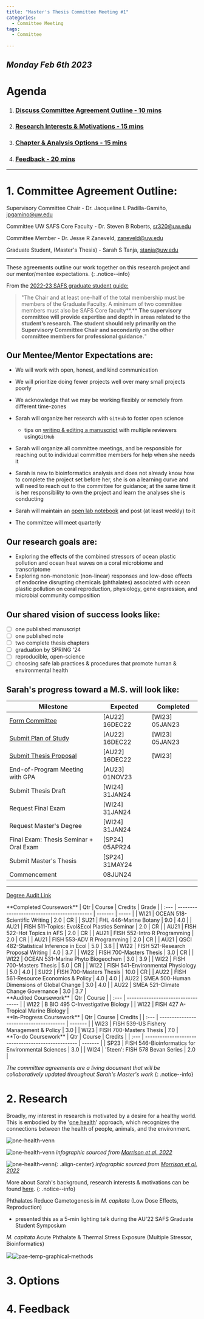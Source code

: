 ```yaml
---
title: "Master's Thesis Committee Meeting #1"
categories:
  - Committee Meeting
tags:
  - Committee
  
---
```


## *Monday Feb 6th 2023*

# Agenda

1. ### [Discuss Committee Agreement Outline - 10 mins](#1.-committee-agreement-outline:)
2. ### [Research Interests & Motivations - 15 mins](#2.-research-interests-&-motivations)
3. ### [Chapter & Analysis Options - 15 mins](#3.-chapter-&-analysis-options)
4. ### [Feedback - 20 mins](#4.-feedback)
------
# 1. Committee Agreement Outline:

Supervisory Committee Chair - Dr. Jacqueline L Padilla-Gamiño, jpgamino@uw.edu 

Committee UW SAFS Core Faculty - Dr. Steven B Roberts, sr320@uw.edu 

Committee Member - Dr. Jesse R Zaneveld, zaneveld@uw.edu 

Graduate Student, (Master's Thesis) - Sarah S Tanja, stanja@uw.edu 

------

These agreements outline our work together on this research project and our mentor/mentee expectations. 
{: .notice--info}

From the [2022-23 SAFS graduate student guide:](https://docs.google.com/document/d/1KITnRsUObcn0QNrKD8WAiq3dozwWW2Bs_fJYRq5u_cQ/edit)

> "The Chair and at least one-half of the total membership must be members of the Graduate Faculty. A minimum of two committee members must also be SAFS Core faculty**.** **The supervisory committee will provide expertise and depth in areas related to the student’s research. The student should rely primarily on the Supervisory Committee Chair and secondarily on the other committee members for professional guidance.**"
>

## Our Mentee/Mentor Expectations are:

- We will work with open, honest, and kind communication 

- We will prioritize doing fewer projects well over many small projects poorly

- We acknowledge that we may be working flexibly or remotely from different time-zones

- Sarah will organize her research with `GitHub` to foster open science

  - tips on [writing & editing a manuscript](http://paulklemm.com/blog/2014-07-16-use-github-for-scientific-writing/) with multiple reviewers using`GitHub` 

- Sarah will organize all committee meetings, and be responsible for reaching out to individual committee members for help when she needs it

- Sarah is new to bioinformatics analysis and does not already know how to complete the project set before her, she is on a learning curve and will need to reach out to the committee for guidance; at the same time it is her responsibility to own the project and learn the analyses she is conducting

- Sarah will maintain an [open lab notebook](https://sarahtanja.github.io/lab-book/) and post (at least weekly) to it

- The committee will meet quarterly 


## Our research goals are:

- Exploring the effects of the combined stressors of ocean plastic pollution and ocean heat waves on a coral microbiome and transcriptome
- Exploring  non-monotonic (non-linear) responses and low-dose effects of endocrine disrupting chemicals (phthalates) associated with ocean plastic pollution on coral reproduction, physiology, gene expression, and microbial community composition

## Our shared vision of success looks like:

- [ ] one published manuscript 
- [ ] one published note
- [ ] two complete thesis chapters
- [ ] graduation by SPRING '24
- [ ] reproducible, open-science 
- [ ] choosing safe lab practices & procedures that promote human & environmental health

## Sarah's progress toward a M.S. will look like:

| Milestone                                                    | Expected       | Completed      |
| ------------------------------------------------------------ | -------------- | -------------- |
| [Form Committee](https://docs.google.com/forms/d/e/1FAIpQLSdMCg96RoRiT4yEIAMorzOPT6GqDYFRQcPp0Ttr0D22idJqYg/viewform) | [AU22] 16DEC22 | [WI23] 05JAN23 |
| [Submit Plan of Study](https://forms.gle/15siYRGdHKr5dX2B7)  | [AU22] 16DEC22 | [WI23] 05JAN23 |
| [Submit Thesis Proposal](https://docs.google.com/forms/d/e/1FAIpQLScL5Tp4GOxGUTxV2c1-kXW0orPTZEfuFeGtMF4eoJ9LHC9mcw/viewform) | [AU22] 16DEC22 | [WI23]         |
| End-of-Program Meeting with GPA                              | [AU23] 01NOV23 |                |
| Submit Thesis Draft                                          | [WI24] 31JAN24 |                |
| Request Final Exam                                           | [WI24] 31JAN24 |                |
| Request Master's Degree                                      | [WI24] 31JAN24 |                |
| Final Exam: Thesis Seminar + Oral Exam                       | [SP24] 05APR24 |                |
| Submit Master's Thesis                                       | [SP24] 31MAY24 |                |
| Commencement                                                 | 08JUN24        |                |

------

[Degree Audit Link](https://www.washington.edu/students/reg/dars/)


<div class="notice--success" markdown="1">
**Completed Coursework**
| Qtr  | Course                                      | Credits | Grade |
| :--- | ------------------------------------------- | ------- | ----- |
| WI21 | OCEAN 518-Scientific Writing                | 2.0     | CR    |
| SU21 | FHL 446-Marine Botany                       | 9.0     | 4.0   |
| AU21 | FISH 511-Topics: Evol&Ecol Plastics Seminar | 2.0     | CR    |
| AU21 | FISH 522-Hot Topics in AFS                  | 2.0     | CR    |
| AU21 | FISH 552-Intro R Programming                | 2.0     | CR    |
| AU21 | FISH 553-ADV R Programming                  | 2.0     | CR    |
| AU21 | QSCI 482-Statistical Inference in Ecol      | 5.0     | 3.8   |
| WI22 | FISH 521-Research Proposal Writing          | 4.0     | 3.7   |
| WI22 | FISH 700-Masters Thesis                     | 3.0     | CR    |
| WI22 | OCEAN 531-Marine Phyto Biogeochem           | 3.0     | 3.9   |
| WI22 | FISH 700-Masters Thesis                     | 5.0     | CR    |
| WI22 | FISH 541-Environmental Physiology           | 5.0     | 4.0   |
| SU22 | FISH 700-Masters Thesis                     | 10.0    | CR    |
| AU22 | FISH 561-Resource Economics & Policy        | 4.0     | 4.0   |
| AU22 | SMEA 500-Human Dimensions of Global Change  | 3.0     | 4.0   |
| AU22 | SMEA 521-Climate Change Governance          | 3.0     | 3.7   |
</div>

<div class="notice" markdown="1">
**Audited Coursework**
| Qtr  | Course                             |
| :--- | ---------------------------------- |
| WI22 | B BIO 495 C-Investigative Biology  |
| WI22 | FISH 427 A-Tropical Marine Biology |
</div>

<div class="notice--warning" markdown="1">
**In-Progress Coursework**
| Qtr  | Course                                  | Credits |
| :--- | --------------------------------------- | ------- |
| WI23 | FISH 539-US Fishery Management & Policy | 3.0     |
| WI23 | FISH 700-Masters Thesis                 | 7.0     |
</div>

<div class="notice--danger" markdown="1">
**To-do Coursework**
| Qtr  | Course                                             | Credits |
| :--- | -------------------------------------------------- | ------- |
| SP23 | FISH 546-Bioinformatics for Environmental Sciences | 3.0     |
| WI24 | '5teen': FISH 578 Bevan Series                     | 2.0     |
</div>

*The committee agreements are a living document that will be collaboratively updated throughout Sarah's Master's work*
{: .notice--info}

# 2. Research

Broadly, my interest in research is motivated by a desire for a healthy world. This is embodied by the '[one health](https://www.cdc.gov/onehealth/index.html)' approach, which recognizes the connections between the health of people, animals, and the environment.

![one-health-venn](C:\Users\ssdon\OneDrive\Documents\lab-book\assets\images\one-health.jpg)

![one-health-venn](https://github.com/sarahtanja/lab-book/blob/master/assets/images/one-health.jpg)
*infographic sourced from [Morrison et al. 2022](https://www.frontiersin.org/articles/10.3389/fmars.2022.980705/full)*

![one-health-venn](/assets/images/one-health.jpg){: .align-center}
*infographic sourced from [Morrison et al. 2022](https://www.frontiersin.org/articles/10.3389/fmars.2022.980705/full)*


More about Sarah's background, research interests & motivations can be found [here](https://sarahtanja.github.io/lab-book/about/).
{: .notice--info}



Phthalates Reduce Gametogenesis in *M. capitata* (Low Dose Effects, Reproduction)

- presented this as a 5-min lighting talk during the AU'22 SAFS Graduate Student Symposium

  

*M. capitata* Acute Phthalate & Thermal Stress Exposure (Multiple Stressor, Bioinformatics)

![](C:\Users\ssdon\OneDrive\Documents\lab-book\assets\images\graphical-methods.png)![pae-temp-graphical-methods](https://github.com/sarahtanja/lab-book/blob/master/assets/images/graphical-methods.png)

# 3. Options



# 4. Feedback



